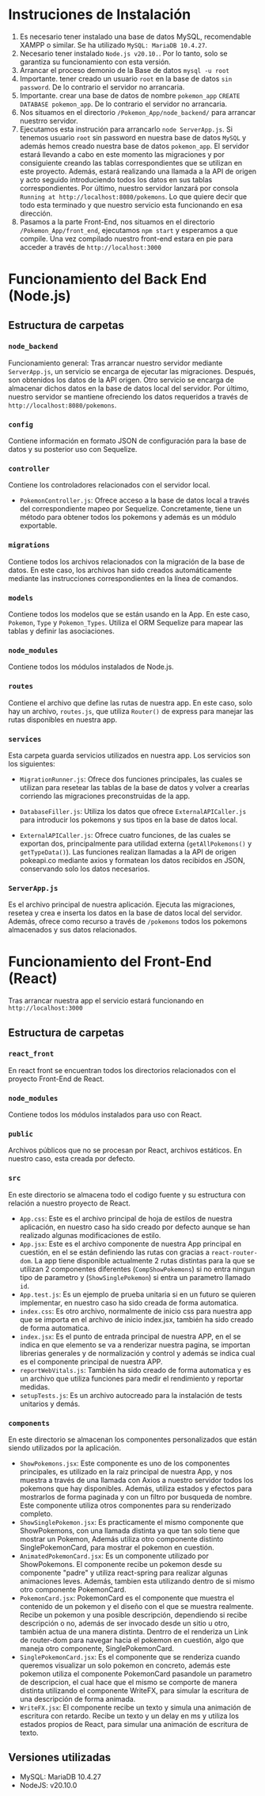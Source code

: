 # Instruciones de Instalación
1. Es necesario tener instalado una base de datos MySQL, recomendable XAMPP
o similar. Se ha utilizado `MySQL: MariaDB 10.4.27`.
2. Necesario tener instalado `Node.js v20.10.`. Por lo tanto,
solo se garantiza su funcionamiento con esta versión.
3. Arrancar el proceso demonio de la Base de datos
`mysql -u root`
4. Importante. tener creado un usuario `root` en la base de datos `sin password`. De lo contrario el servidor no arrancaria.
5. Importante. crear una base de datos de nombre `pokemon_app` `CREATE DATABASE pokemon_app`. De lo contrario el servidor no arrancaria.
6. Nos situamos en el directorio `/Pokemon_App/node_backend/` para arrancar nuestrro servidor.
7. Ejecutamos esta instrución para arrancarlo `node ServerApp.js`. Si tenemos usuario `root` sin password en nuestra base de datos `MySQL` y además hemos creado nuestra base de datos `pokemon_app`. El servidor estará llevando a cabo en este momento las migraciones y por consiguiente creando las tablas correspondientes que se utilizan en este proyecto. Además, estará realizando una llamada a la API de origen y acto seguido introduciendo todos los datos en sus tablas correspondientes. Por último, nuestro servidor lanzará por consola `Running at http://localhost:8080/pokemons`. Lo que quiere decir que todo esta terminado y que nuestro servicio esta funcionando en esa dirección.
8. Pasamos a la parte Front-End, nos situamos en el directorio `/Pokemon_App/front_end`, ejecutamos `npm start` y esperamos a que compile. Una vez compilado
nuestro front-end estara en pie para acceder a través de `http://localhost:3000`

# Funcionamiento del Back End (Node.js)

## Estructura de carpetas

### `node_backend`
Funcionamiento general: Tras arrancar nuestro servidor mediante `ServerApp.js`, un servicio se encarga de ejecutar las migraciones. Después, son obtenidos los datos de la API origen. Otro servicio se encarga de almacenar dichos datos en la base de datos local del servidor. Por último, nuestro servidor se mantiene ofreciendo los datos requeridos a través de `http://localhost:8080/pokemons`.

### `config`
Contiene información en formato JSON de configuración para la base de datos y su posterior uso con Sequelize.

### `controller`
Contiene los controladores relacionados con el servidor local.

- `PokemonController.js`: Ofrece acceso a la base de datos local a través del correspondiente mapeo por Sequelize. Concretamente, tiene un método para obtener todos los pokemons y además es un módulo exportable.

### `migrations`
Contiene todos los archivos relacionados con la migración de la base de datos. En este caso, los archivos han sido creados automáticamente mediante las instrucciones correspondientes en la línea de comandos.

### `models`
Contiene todos los modelos que se están usando en la App. En este caso, `Pokemon`, `Type` y `Pokemon_Types`. Utiliza el ORM Sequelize para mapear las tablas y definir las asociaciones.

### `node_modules`
Contiene todos los módulos instalados de Node.js.

### `routes`
Contiene el archivo que define las rutas de nuestra app. En este caso, solo hay un archivo, `routes.js`, que utiliza `Router()` de express para manejar las rutas disponibles en nuestra app.

### `services`
Esta carpeta guarda servicios utilizados en nuestra app. Los servicios son los siguientes:

- `MigrationRunner.js`: Ofrece dos funciones principales, las cuales se utilizan para resetear las tablas de la base de datos y volver a crearlas corriendo las migraciones preconstruidas de la app.

- `DatabaseFiller.js`: Utiliza los datos que ofrece `ExternalAPICaller.js` para introducir los pokemons y sus tipos en la base de datos local.

- `ExternalAPICaller.js`: Ofrece cuatro funciones, de las cuales se exportan dos, principalmente para utilidad externa (`getAllPokemons()` y `getTypeData()`). Las funciones realizan llamadas a la API de origen pokeapi.co mediante axios y formatean los datos recibidos en JSON, conservando solo los datos necesarios.

### `ServerApp.js`
Es el archivo principal de nuestra aplicación. Ejecuta las migraciones, resetea y crea e inserta los datos en la base de datos local del servidor. Además, ofrece como recurso a través de `/pokemons` todos los pokemons almacenados y sus datos relacionados.

# Funcionamiento del Front-End (React)
Tras arrancar nuestra app el servicio estará funcionando en `http://localhost:3000`
## Estructura de carpetas
### `react_front`
En react front se encuentran todos los directorios relacionados con el proyecto Front-End de React.
### `node_modules`
Contiene todos los módulos instalados para uso con React.
### `public`
Archivos públicos que no se procesan por React, archivos estáticos. En nuestro caso, esta creada por defecto.
### `src`

En este directorio se almacena todo el codigo fuente y su estructura con relación a nuestro proyecto de React.
- `App.css`: Este es el archivo principal de hoja de estilos de nuestra aplicación, en nuestro caso ha sido creado por defecto aunque se han realizado
algunas modificaciones de estilo.
- `App.jsx`: Este es el archivo componente de nuestra App principal en cuestión, en el se están definiendo las rutas con gracias a `react-router-dom`.
La app tiene disponible actualmente 2 rutas distintas para la que se utilizan 2 componentes diferentes (`CompShowPokemons`) si no entra ningun tipo de parametro
y (`ShowSinglePokemon`) si entra un parametro llamado `id`.
- `App.test.js`: Es un ejemplo de prueba unitaria si en un futuro se quieren implementar, en nuestro caso ha sido creada de forma automatica.
- `index.css`: Es otro archivo, normalmente de inicio css para nuestra app que se importa en el archivo de inicio index.jsx, también ha sido creado de forma automatica.
- `index.jsx`: Es el punto de entrada principal de nuestra APP, en el se indica en que elemento se va a renderizar nuestra pagina, se importan librerias generales
y de normalización y control y además se indica cual es el componente principal de nuestra APP.
- `reportWebVitals.js`: También ha sido creado de forma automatica y es un archivo que utiliza funciones para medir el rendimiento y reportar medidas.
- `setupTests.js`: Es un archivo autocreado para la instalación de tests unitarios y demás.     

### `components`
En este directorio se almacenan los componentes personalizados que están siendo utilizados por la aplicación.
- `ShowPokemons.jsx`: Este componente es uno de los componentes principales, es utilizado en la raiz principal de nuestra App, y nos muestra
a través de una llamada con Axios a nuestro servidor todos los pokemons que hay disponibles. Además, utiliza estados y efectos para mostrarlos
de forma paginada y con un filtro por busqueda de nombre. Este componente utiliza otros componentes para su renderizado completo.
- `ShowSinglePokemon.jsx`: Es practicamente el mismo componente que ShowPokemons, con una llamada distinta ya que tan solo tiene que mostrar un Pokemon, Además utiliza otro componente distinto SinglePokemonCard, para mostrar el pokemon en cuestión.
- `AnimatedPokemonCard.jsx`: Es un componente utilizado por ShowPokemons. El componente recibe un pokemon desde su componente "padre" y utiliza react-spring para realizar algunas animaciones leves. Además, tambien esta utilizando dentro de si mismo otro componente PokemonCard.
- `PokemonCard.jsx`: PokemonCard es el componente que muestra el contenido de un pokemon y el diseño con el que se muestra realmente. Recibe un pokemon y una posible descripción, dependiendo si recibe descripción o no, además de ser invocado desde un sitio u otro, también actua de una manera distinta. Dentrro de el renderiza un Link de router-dom para navegar hacia el pokemon en cuestión, algo que maneja otro componente, SinglePokemonCard.
- `SinglePokemonCard.jsx`: Es el componente que se renderiza cuando queremos visualizar un solo pokemon en concreto, además este pokemon utiliza el componente PokemonCard pasandole un parametro de descripcion, el cual hace
que el mismo se comporte de manera distinta utilizando el componente WriteFX, para simular la escritura de una descripción de forma animada.
- `WriteFX.jsx`: El componente recibe un texto y simula una animación de escritura con retardo. Recibe un texto y un delay en ms y utiliza los estados propios de React, para simular una animación de escritura de texto.

## Versiones utilizadas

- MySQL: MariaDB 10.4.27
- NodeJS: v20.10.0
